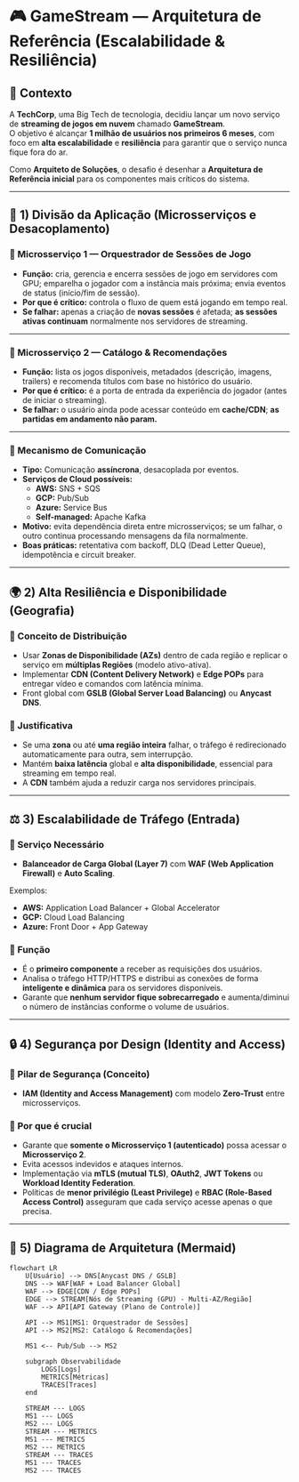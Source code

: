 # 🎮 GameStream — Arquitetura de Referência (Escalabilidade & Resiliência)

## 📘 Contexto
A **TechCorp**, uma Big Tech de tecnologia, decidiu lançar um novo serviço de **streaming de jogos em nuvem** chamado **GameStream**.  
O objetivo é alcançar **1 milhão de usuários nos primeiros 6 meses**, com foco em **alta escalabilidade** e **resiliência** para garantir que o serviço nunca fique fora do ar.

Como **Arquiteto de Soluções**, o desafio é desenhar a **Arquitetura de Referência inicial** para os componentes mais críticos do sistema.

---

## 🧩 1) Divisão da Aplicação (Microsserviços e Desacoplamento)

### 🔹 Microsserviço 1 — Orquestrador de Sessões de Jogo
- **Função:** cria, gerencia e encerra sessões de jogo em servidores com GPU; emparelha o jogador com a instância mais próxima; envia eventos de status (início/fim de sessão).
- **Por que é crítico:** controla o fluxo de quem está jogando em tempo real.
- **Se falhar:** apenas a criação de **novas sessões** é afetada; **as sessões ativas continuam** normalmente nos servidores de streaming.

---

### 🔹 Microsserviço 2 — Catálogo & Recomendações
- **Função:** lista os jogos disponíveis, metadados (descrição, imagens, trailers) e recomenda títulos com base no histórico do usuário.
- **Por que é crítico:** é a porta de entrada da experiência do jogador (antes de iniciar o streaming).
- **Se falhar:** o usuário ainda pode acessar conteúdo em **cache/CDN**; **as partidas em andamento não param.**

---

### 🔹 Mecanismo de Comunicação
- **Tipo:** Comunicação **assíncrona**, desacoplada por eventos.
- **Serviços de Cloud possíveis:**  
  - **AWS:** SNS + SQS  
  - **GCP:** Pub/Sub  
  - **Azure:** Service Bus  
  - **Self-managed:** Apache Kafka  
- **Motivo:** evita dependência direta entre microsserviços; se um falhar, o outro continua processando mensagens da fila normalmente.  
- **Boas práticas:** retentativa com backoff, DLQ (Dead Letter Queue), idempotência e circuit breaker.

---

## 🌍 2) Alta Resiliência e Disponibilidade (Geografia)

### 🔹 Conceito de Distribuição
- Usar **Zonas de Disponibilidade (AZs)** dentro de cada região e replicar o serviço em **múltiplas Regiões** (modelo ativo-ativa).  
- Implementar **CDN (Content Delivery Network)** e **Edge POPs** para entregar vídeo e comandos com latência mínima.  
- Front global com **GSLB (Global Server Load Balancing)** ou **Anycast DNS**.

### 🔹 Justificativa
- Se uma **zona** ou até **uma região inteira** falhar, o tráfego é redirecionado automaticamente para outra, sem interrupção.  
- Mantém **baixa latência** global e **alta disponibilidade**, essencial para streaming em tempo real.  
- A **CDN** também ajuda a reduzir carga nos servidores principais.

---

## ⚖️ 3) Escalabilidade de Tráfego (Entrada)

### 🔹 Serviço Necessário
- **Balanceador de Carga Global (Layer 7)** com **WAF (Web Application Firewall)** e **Auto Scaling**.

Exemplos:
- **AWS:** Application Load Balancer + Global Accelerator  
- **GCP:** Cloud Load Balancing  
- **Azure:** Front Door + App Gateway

### 🔹 Função
- É o **primeiro componente** a receber as requisições dos usuários.  
- Analisa o tráfego HTTP/HTTPS e distribui as conexões de forma **inteligente e dinâmica** para os servidores disponíveis.  
- Garante que **nenhum servidor fique sobrecarregado** e aumenta/diminui o número de instâncias conforme o volume de usuários.

---

## 🔒 4) Segurança por Design (Identity and Access)

### 🔹 Pilar de Segurança (Conceito)
- **IAM (Identity and Access Management)** com modelo **Zero-Trust** entre microsserviços.

### 🔹 Por que é crucial
- Garante que **somente o Microsserviço 1 (autenticado)** possa acessar o **Microsserviço 2**.  
- Evita acessos indevidos e ataques internos.  
- Implementação via **mTLS (mutual TLS)**, **OAuth2**, **JWT Tokens** ou **Workload Identity Federation**.
- Políticas de **menor privilégio (Least Privilege)** e **RBAC (Role-Based Access Control)** asseguram que cada serviço acesse apenas o que precisa.

---

## 🧭 5) Diagrama de Arquitetura (Mermaid)

```mermaid
flowchart LR
    U[Usuário] --> DNS[Anycast DNS / GSLB]
    DNS --> WAF[WAF + Load Balancer Global]
    WAF --> EDGE[CDN / Edge POPs]
    EDGE --> STREAM[Nós de Streaming (GPU) - Multi-AZ/Região]
    WAF --> API[API Gateway (Plano de Controle)]
    
    API --> MS1[MS1: Orquestrador de Sessões]
    API --> MS2[MS2: Catálogo & Recomendações]
    
    MS1 <-- Pub/Sub --> MS2

    subgraph Observabilidade
        LOGS[Logs]
        METRICS[Métricas]
        TRACES[Traces]
    end

    STREAM --- LOGS
    MS1 --- LOGS
    MS2 --- LOGS
    STREAM --- METRICS
    MS1 --- METRICS
    MS2 --- METRICS
    STREAM --- TRACES
    MS1 --- TRACES
    MS2 --- TRACES
